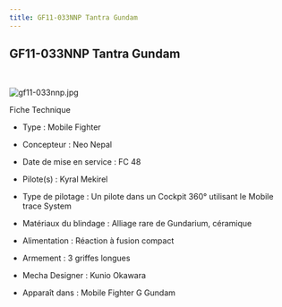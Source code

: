 ```yaml
---
title: GF11-033NNP Tantra Gundam
---
```


GF11-033NNP Tantra Gundam
-------------------------

 


![gf11-033nnp.jpg](/images/stories/saga/ggundam/images/mechas/gf11-033nnp.jpg)


Fiche Technique   
- Type : Mobile Fighter  
- Concepteur : Neo Nepal  
- Date de mise en service : FC 48  
- Pilote(s) : Kyral Mekirel  
- Type de pilotage : Un pilote dans un Cockpit 360° utilisant le Mobile trace System  
- Matériaux du blindage : Alliage rare de Gundarium, céramique  
- Alimentation : Réaction à fusion compact  
- Armement : 3 griffes longues  
  
  
- Mecha Designer : Kunio Okawara  
- Apparaît dans : Mobile Fighter G Gundam

